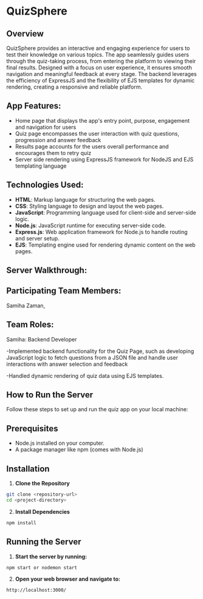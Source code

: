 # QuizSphere

## Overview

QuizSphere provides an interactive and engaging experience for users to test their knowledge on various topics. The app seamlessly guides users through the quiz-taking process, from entering the platform to viewing their final results. Designed with a focus on user experience, it ensures smooth navigation and meaningful feedback at every stage. The backend leverages the efficiency of ExpressJS and the flexibility of EJS templates for dynamic rendering, creating a responsive and reliable platform.

## App Features:

- Home page that displays the app's entry point, purpose, engagement and navigation for users
- Quiz page encompasses the user interaction with quiz questions, progression and answer feedback
- Results page accounts for the users overall performance and encourages them to retry quiz
- Server side rendering using ExpressJS framework for NodeJS and EJS templating language
  
## Technologies Used:

- **HTML**: Markup language for structuring the web pages.
- **CSS**: Styling language to design and layout the web pages.
- **JavaScript**: Programming language used for client-side and server-side logic.
- **Node.js**: JavaScript runtime for executing server-side code.
- **Express.js**: Web application framework for Node.js to handle routing and server setup.
- **EJS**: Templating engine used for rendering dynamic content on the web pages.

## Server Walkthrough: 


## Participating Team Members:

Samiha Zaman, 

## Team Roles:

Samiha: Backend Developer

-Implemented backend functionality for the Quiz Page, such as developing JavaScript logic to fetch questions from a JSON file and handle user interactions with answer selection and feedback

-Handled dynamic rendering of quiz data using EJS templates.

## How to Run the Server

Follow these steps to set up and run the quiz app on your local machine:

## Prerequisites
- Node.js installed on your computer.
- A package manager like npm (comes with Node.js)

## Installation

1. **Clone the Repository**

```bash
git clone <repository-url>
cd <project-directory>
```
2. **Install Dependencies**

```bash
npm install
```

## Running the Server

1. **Start the server by running:**

```bash
npm start or nodemon start
```

2. **Open your web browser and navigate to:**

```bash
http://localhost:3000/
```
